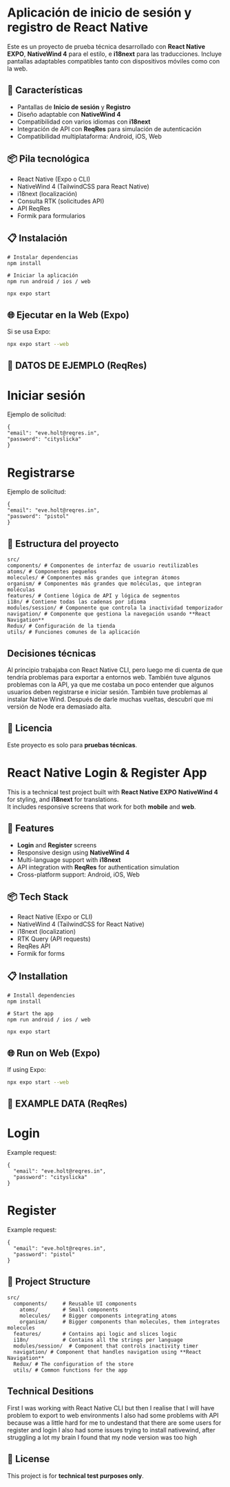 # Aplicación de inicio de sesión y registro de React Native

Este es un proyecto de prueba técnica desarrollado con **React Native EXPO**, **NativeWind 4** para el estilo, e **i18next** para las traducciones.
Incluye pantallas adaptables compatibles tanto con dispositivos móviles como con la web.

## 🚀 Características

- Pantallas de **Inicio de sesión** y **Registro**
- Diseño adaptable con **NativeWind 4**
- Compatibilidad con varios idiomas con **i18next**
- Integración de API con **ReqRes** para simulación de autenticación
- Compatibilidad multiplataforma: Android, iOS, Web

## 📦 Pila tecnológica

- React Native (Expo o CLI)
- NativeWind 4 (TailwindCSS para React Native)
- i18next (localización)
- Consulta RTK (solicitudes API)
- API ReqRes
- Formik para formularios

## 📋 Instalación

```
# Instalar dependencias
npm install

# Iniciar la aplicación
npm run android / ios / web
```

```
npx expo start
```

## 🌐 Ejecutar en la Web (Expo)

Si se usa Expo:

```bash
npx expo start --web
```

## 🔑 DATOS DE EJEMPLO (ReqRes)

# Iniciar sesión
Ejemplo de solicitud:

```
{
"email": "eve.holt@reqres.in",
"password": "cityslicka"
}

```
# Registrarse
Ejemplo de solicitud:

```
{
"email": "eve.holt@reqres.in",
"password": "pistol"
}

```

## 📁 Estructura del proyecto

```
src/
components/ # Componentes de interfaz de usuario reutilizables
atoms/ # Componentes pequeños
molecules/ # Componentes más grandes que integran átomos
organism/ # Componentes más grandes que moléculas, que integran moléculas
features/ # Contiene lógica de API y lógica de segmentos
i18n/ # Contiene todas las cadenas por idioma
modules/session/ # Componente que controla la inactividad temporizador
navigation/ # Componente que gestiona la navegación usando **React Navigation**
Redux/ # Configuración de la tienda
utils/ # Funciones comunes de la aplicación
```

## Decisiones técnicas
Al principio trabajaba con React Native CLI, pero luego me di cuenta de que tendría problemas para exportar a entornos web.
También tuve algunos problemas con la API, ya que me costaba un poco entender que algunos usuarios deben registrarse e iniciar sesión.
También tuve problemas al instalar Native Wind. Después de darle muchas vueltas, descubrí que mi versión de Node era demasiado alta.

## 📝 Licencia

Este proyecto es solo para **pruebas técnicas**.


# React Native Login & Register App

This is a technical test project built with **React Native EXPO** **NativeWind 4** for styling, and **i18next** for translations.  
It includes responsive screens that work for both **mobile** and **web**.

## 🚀 Features

- **Login** and **Register** screens
- Responsive design using **NativeWind 4**
- Multi-language support with **i18next**
- API integration with **ReqRes** for authentication simulation
- Cross-platform support: Android, iOS, Web

## 📦 Tech Stack

- React Native (Expo or CLI)
- NativeWind 4 (TailwindCSS for React Native)
- i18next (localization)
- RTK Query (API requests)
- ReqRes API
- Formik for forms 

## 📋 Installation

```
# Install dependencies
npm install

# Start the app
npm run android / ios / web
```

```
npx expo start
```

## 🌐 Run on Web (Expo)

If using Expo:

```bash
npx expo start --web
```

## 🔑 EXAMPLE DATA (ReqRes)

# Login
Example request:

```
{
  "email": "eve.holt@reqres.in",
  "password": "cityslicka"
}

```
# Register
Example request:

```
{
  "email": "eve.holt@reqres.in",
  "password": "pistol"
}

```

## 📁 Project Structure

```
src/
  components/     # Reusable UI components
    atoms/        # Small components
    molecules/    # Bigger components integrating atoms
    organism/     # Bigger components than molecules, them integrates molecules
  features/       # Contains api logic and slices logic
  i18n/           # Contains all the strings per language
  modules/session/  # Component that controls inactivity timer
  navigation/ # Component that handles navigation using **React Navigation**
  Redux/ # The configuration of the store
  utils/ # Common functions for the app
```


## Technical Desitions 
First I was working with React Native CLI but then I realise that I will have problem to export to web environments
I also had some problems with API because was a little hard for me to undestand that there are some users for register and login
I also had some issues trying to install nativewind, after struggling a lot my brain I found that my node version was too high


## 📝 License

This project is for **technical test purposes only**.
